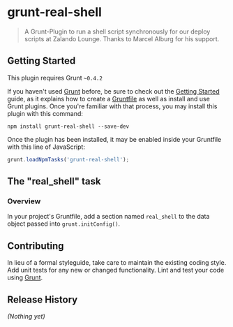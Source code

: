 # grunt-real-shell

> A Grunt-Plugin to run a shell script synchronously for our deploy scripts at Zalando Lounge. Thanks to Marcel Alburg for his support.

## Getting Started
This plugin requires Grunt `~0.4.2`

If you haven't used [Grunt](http://gruntjs.com/) before, be sure to check out the [Getting Started](http://gruntjs.com/getting-started) guide, as it explains how to create a [Gruntfile](http://gruntjs.com/sample-gruntfile) as well as install and use Grunt plugins. Once you're familiar with that process, you may install this plugin with this command:

```shell
npm install grunt-real-shell --save-dev
```

Once the plugin has been installed, it may be enabled inside your Gruntfile with this line of JavaScript:

```js
grunt.loadNpmTasks('grunt-real-shell');
```

## The "real_shell" task

### Overview
In your project's Gruntfile, add a section named `real_shell` to the data object passed into `grunt.initConfig()`.

## Contributing
In lieu of a formal styleguide, take care to maintain the existing coding style. Add unit tests for any new or changed functionality. Lint and test your code using [Grunt](http://gruntjs.com/).

## Release History
_(Nothing yet)_
